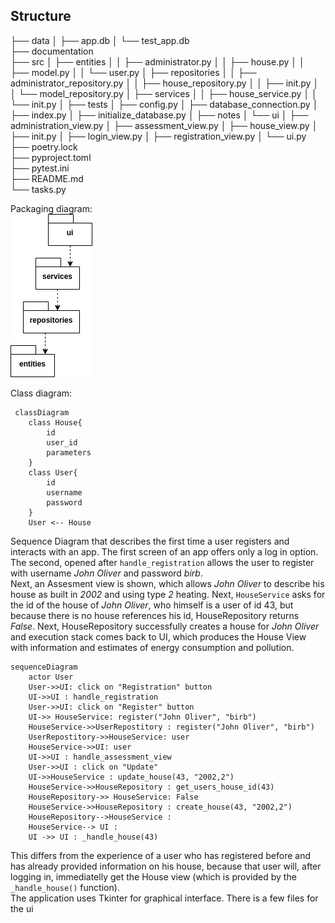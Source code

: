 ## Structure
├── data │ ├── app.db │ └── test_app.db<br>├── documentation<br>├── src │ ├── entities │ │ ├── administrator.py │ │ ├── house.py │ │ ├── model.py │ │ └── user.py │ ├── repositories │ │ ├── administrator_repository.py │ │ ├── house_repository.py │ │ ├── init.py │ │ └── model_repository.py │ ├── services │ │ ├── house_service.py │ │ └── init.py │ ├── tests │ ├── config.py │ ├── database_connection.py │ ├── index.py │ ├── initialize_database.py │ ├── notes │ └── ui │ ├── administration_view.py │ ├── assessment_view.py │ ├── house_view.py │ ├── init.py │ ├── login_view.py │ ├── registration_view.py │ └── ui.py<br>├── poetry.lock<br>├── pyproject.toml<br>├── pytest.ini<br>├── README.md<br>└── tasks.py

Packaging diagram:<br/>
![Packaging diagram image](/documentation/pictures/package_diagram.drawio.png)

Class diagram:<br/>
```mermaid
 classDiagram
    class House{
        id
        user_id
        parameters
    }
    class User{
        id
        username
        password
    }
    User <-- House
```
Sequence Diagram that describes the first time a user registers and interacts with an app. The first screen of an app offers only a log in option. The second, opened after `handle_registration` allows the user to register with username *John Oliver* and password *birb*.  <br/>
Next, an Assesment view is shown, which allows *John Oliver* to describe his house as built in *2002* and using type *2* heating. Next, `HouseService` asks for the id of the house of *John Oliver*, who himself is a user of id 43, but because there is no house references his id, HouseRepository returns *False*. Next, HouseRepository successfully creates a house for *John Oliver* and execution stack comes back to UI, which produces the House View with information and estimates of energy consumption and pollution.

```
sequenceDiagram
    actor User
    User->>UI: click on "Registration" button
    UI->>UI : handle_registration
    User->>UI: click on "Register" button
    UI->> HouseService: register("John Oliver", "birb")
    HouseService->>UserRepostitory : register("John Oliver", "birb")
    UserRepostitory->>HouseService: user
    HouseService->>UI: user
    UI->>UI : handle_assessment_view
    User->>UI : click on "Update"
    UI->>HouseService : update_house(43, "2002,2")
    HouseService->>HouseRepository : get_users_house_id(43)
    HouseRepository->> HouseService: False
    HouseService->>HouseRepository : create_house(43, "2002,2")
    HouseRepository-->HouseService : 
    HouseService--> UI : 
    UI ->> UI : _handle_house(43)

```
This differs from the experience of a user who has registered before and has already provided information on his house, because that user will, after logging in, immediatelly get the House view (which is provided by the `_handle_house()` function).<br>
The application uses Tkinter for graphical interface. There is a few files for the ui
